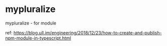 # mypluralize
mypluralize - for module

ref:
https://blog.ull.im/engineering/2018/12/23/how-to-create-and-publish-npm-module-in-typescript.html
